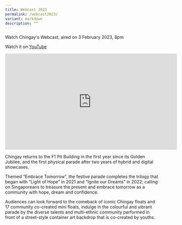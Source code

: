```yaml
---
title: Webcast 2023
permalink: /webcast2023/
variant: markdown
description: ""
---
```

Watch Chingay's Webcast, aired on 3 February 2023, 8pm

Watch it on [YouTube](https://www.youtube.com/live/SNOEUaoSB5s?feature=share&amp;t=2422)

<iframe src="https://www.facebook.com/plugins/video.php?height=314&amp;href=https%3A%2F%2Fwww.facebook.com%2Fchingayparadesg%2Fvideos%2F488660846807313%2F&amp;show_text=false&amp;width=560&amp;t=0" width="560" height="314" style="border:none;overflow:hidden" scrolling="no" frameborder="0" allowfullscreen="true" allow="autoplay; clipboard-write; encrypted-media; picture-in-picture; web-share"></iframe>

Chingay returns to the F1 Pit Building in the first year since its Golden Jubilee, and the first physical parade after two years of hybrid and digital showcases. 

Themed “Embrace Tomorrow”, the festive parade completes the trilogy that began with “Light of Hope” in 2021 and “Ignite our Dreams” in 2022; calling on Singaporeans to treasure the present and embrace tomorrow as a community with hope, dream and confidence. 

Audiences can look forward to the comeback of iconic Chingay floats and 17 community co-created mini floats, indulge in the colourful and vibrant parade by the diverse talents and multi-ethnic community performed in front of a street-style container art backdrop that is co-created by youths.